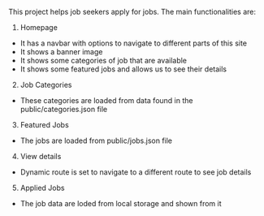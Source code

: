 This project helps job seekers apply for jobs. The main functionalities are:
1. Homepage
- It has a navbar with options to navigate to different parts of this site
- It shows a banner image
- It shows some categories of job that are available
- It shows some featured jobs and allows us to see their details

2. Job Categories
- These categories are loaded from data found in the public/categories.json file

3. Featured Jobs
- The jobs are loaded from public/jobs.json file

4. View details
- Dynamic route is set to navigate to a different route to see job details

5. Applied Jobs
- The job data are loded from local storage and shown from it

